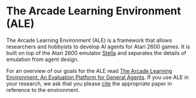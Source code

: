 # The Arcade Learning Environment (ALE)

The Arcade Learning Environment (ALE) is a framework that allows researchers and hobbyists to develop AI agents for Atari 2600 games. It is built on top of the Atari 2600 emulator [Stella](https://github.com/stella-emu/stella) and separates the details of emulation from agent design.

For an overview of our goals for the ALE read [The Arcade Learning Environment: An Evaluation Platform for General Agents](https://jair.org/index.php/jair/article/view/10819). If you use ALE in your research, we ask that you please [cite](./citing.md) the appropriate paper in reference to the environment.
